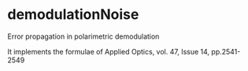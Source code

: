 demodulationNoise
=================

Error propagation in polarimetric demodulation

It implements the formulae of Applied Optics, vol. 47, Issue 14, pp.2541-2549
